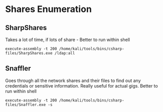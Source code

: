 # Shares Enumeration

## SharpShares

Takes a lot of time, if lots of share - Better to run within shell

    execute-assembly -t 200 /home/kali/tools/bins/csharp-files/SharpShares.exe /ldap:all

## Snaffler

Goes through all the network shares and their files to find out any credentials or sensitive information. Really useful for actual gigs. Better to run within shell

    execute-assembly -t 200 /home/kali/tools/bins/csharp-files/Snaffler.exe -s
